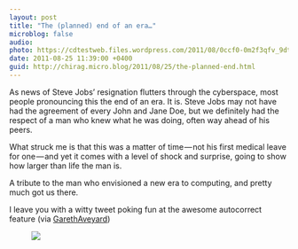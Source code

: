 ```yaml
---
layout: post
title: "The (planned) end of an era…"
microblog: false
audio: 
photo: https://cdtestweb.files.wordpress.com/2011/08/0ccf0-0m2f3qfv_9dt5vlpn.png
date: 2011-08-25 11:39:00 +0400
guid: http://chirag.micro.blog/2011/08/25/the-planned-end.html
---
```

<p>As news of Steve Jobs’ resignation flutters through the cyberspace, most people pronouncing this the end of an era. It is. Steve Jobs may not have had the agreement of every John and Jane Doe, but we definitely had the respect of a man who knew what he was doing, often way ahead of his peers.</p>
<p>What struck me is that this was a matter of time — not his first medical leave for one — and yet it comes with a level of shock and surprise, going to show how larger than life the man is.</p>
<p>A tribute to the man who envisioned a new era to computing, and pretty much got us there.</p>
<p>I leave you with a witty tweet poking fun at the awesome autocorrect feature (via <a href="http://twitter.com/GarethAveyard/status/106496773475942401" target="_blank">GarethAveyard</a>)</p>
<figure><img src="https://cdtestweb.files.wordpress.com/2011/08/0ccf0-0m2f3qfv_9dt5vlpn.png"></figure>
